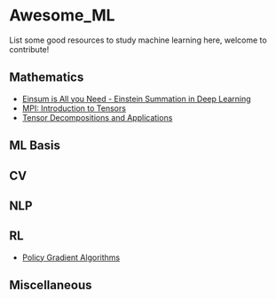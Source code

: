 # Awesome_ML

List some good resources to study machine learning here, welcome to contribute!

## Mathematics

- [Einsum is All you Need - Einstein Summation in Deep Learning](https://rockt.github.io/2018/04/30/einsum)
- [MPI: Introduction to Tensors](https://www.mpi-inf.mpg.de/fileadmin/inf/d5/teaching/ws15_16_adamant/tensor_intro.pdf)
- [Tensor Decompositions and Applications](https://www.cs.cmu.edu/~christos/courses/826-resources/PAPERS+BOOK/Kolda-Bader-SAND2007-6702.pdf)

## ML Basis

## CV

## NLP

## RL

- [Policy Gradient Algorithms](https://lilianweng.github.io/lil-log/2018/04/08/policy-gradient-algorithms.html#what-is-policy-gradient)

## Miscellaneous
